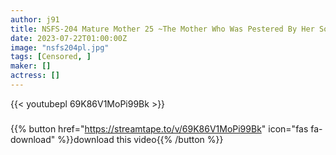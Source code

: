 ```yaml
---
author: j91
title: NSFS-204 Mature Mother 25 ~The Mother Who Was Pestered By Her Son And Forgave Her Body~ Hanaki Shirakawa
date: 2023-07-22T01:00:00Z
image: "nsfs204pl.jpg"
tags: [Censored, ]
maker: []
actress: []
---
```



{{< youtubepl 69K86V1MoPi99Bk >}}
###

{{% button href="https://streamtape.to/v/69K86V1MoPi99Bk" icon="fas fa-download" %}}download this video{{% /button %}}
